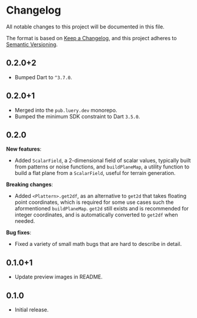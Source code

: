 <!-- #region(HEADER) -->
# Changelog

All notable changes to this project will be documented in this file.

The format is based on [Keep a Changelog](https://keepachangelog.com/en/1.1.0/),
and this project adheres to [Semantic Versioning](https://semver.org/spec/v2.0.0.html).

<!-- #endregion -->

## 0.2.0+2

- Bumped Dart to `^3.7.0`.

## 0.2.0+1

- Merged into the `pub.luery.dev` monorepo.
- Bumped the minimum SDK constraint to Dart `3.5.0`.

## 0.2.0

**New features**:

- Added `ScalarField`, a 2-dimensional field of scalar values, typically built
  from patterns or noise functions, and `buildPlaneMap`, a utility function to
  build a flat plane from a `ScalarField`, useful for terrain generation.

**Breaking changes**:

- Added `<Plattern>.get2df`, as an alternative to `get2d` that takes floating
  point coordinates, which is required for some use cases such the aformentioned
  `buildPlaneMap`. `get2d` still exists and is recommended for integer
  coordinates, and is automatically converted to `get2df` when needed.

**Bug fixes**:

- Fixed a variety of small math bugs that are hard to describe in detail.

## 0.1.0+1

- Update preview images in README.

## 0.1.0

- Initial release.
